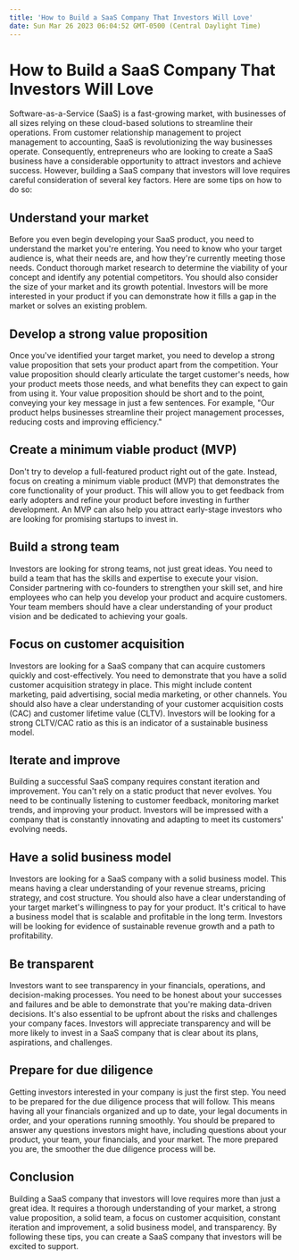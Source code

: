 ```yaml
---
title: 'How to Build a SaaS Company That Investors Will Love'
date: Sun Mar 26 2023 06:04:52 GMT-0500 (Central Daylight Time)
---
```


# How to Build a SaaS Company That Investors Will Love

Software-as-a-Service (SaaS) is a fast-growing market, with businesses of all sizes relying on these cloud-based solutions to streamline their operations. From customer relationship management to project management to accounting, SaaS is revolutionizing the way businesses operate. Consequently, entrepreneurs who are looking to create a SaaS business have a considerable opportunity to attract investors and achieve success. However, building a SaaS company that investors will love requires careful consideration of several key factors. Here are some tips on how to do so:

## Understand your market

Before you even begin developing your SaaS product, you need to understand the market you're entering. You need to know who your target audience is, what their needs are, and how they're currently meeting those needs. Conduct thorough market research to determine the viability of your concept and identify any potential competitors. You should also consider the size of your market and its growth potential. Investors will be more interested in your product if you can demonstrate how it fills a gap in the market or solves an existing problem.

## Develop a strong value proposition

Once you've identified your target market, you need to develop a strong value proposition that sets your product apart from the competition. Your value proposition should clearly articulate the target customer's needs, how your product meets those needs, and what benefits they can expect to gain from using it. Your value proposition should be short and to the point, conveying your key message in just a few sentences. For example, "Our product helps businesses streamline their project management processes, reducing costs and improving efficiency."

## Create a minimum viable product (MVP)

Don't try to develop a full-featured product right out of the gate. Instead, focus on creating a minimum viable product (MVP) that demonstrates the core functionality of your product. This will allow you to get feedback from early adopters and refine your product before investing in further development. An MVP can also help you attract early-stage investors who are looking for promising startups to invest in.

## Build a strong team

Investors are looking for strong teams, not just great ideas. You need to build a team that has the skills and expertise to execute your vision. Consider partnering with co-founders to strengthen your skill set, and hire employees who can help you develop your product and acquire customers. Your team members should have a clear understanding of your product vision and be dedicated to achieving your goals.

## Focus on customer acquisition

Investors are looking for a SaaS company that can acquire customers quickly and cost-effectively. You need to demonstrate that you have a solid customer acquisition strategy in place. This might include content marketing, paid advertising, social media marketing, or other channels. You should also have a clear understanding of your customer acquisition costs (CAC) and customer lifetime value (CLTV). Investors will be looking for a strong CLTV/CAC ratio as this is an indicator of a sustainable business model.

## Iterate and improve

Building a successful SaaS company requires constant iteration and improvement. You can't rely on a static product that never evolves. You need to be continually listening to customer feedback, monitoring market trends, and improving your product. Investors will be impressed with a company that is constantly innovating and adapting to meet its customers' evolving needs.

## Have a solid business model

Investors are looking for a SaaS company with a solid business model. This means having a clear understanding of your revenue streams, pricing strategy, and cost structure. You should also have a clear understanding of your target market's willingness to pay for your product. It's critical to have a business model that is scalable and profitable in the long term. Investors will be looking for evidence of sustainable revenue growth and a path to profitability.

## Be transparent

Investors want to see transparency in your financials, operations, and decision-making processes. You need to be honest about your successes and failures and be able to demonstrate that you're making data-driven decisions. It's also essential to be upfront about the risks and challenges your company faces. Investors will appreciate transparency and will be more likely to invest in a SaaS company that is clear about its plans, aspirations, and challenges.

## Prepare for due diligence

Getting investors interested in your company is just the first step. You need to be prepared for the due diligence process that will follow. This means having all your financials organized and up to date, your legal documents in order, and your operations running smoothly. You should be prepared to answer any questions investors might have, including questions about your product, your team, your financials, and your market. The more prepared you are, the smoother the due diligence process will be.

## Conclusion

Building a SaaS company that investors will love requires more than just a great idea. It requires a thorough understanding of your market, a strong value proposition, a solid team, a focus on customer acquisition, constant iteration and improvement, a solid business model, and transparency. By following these tips, you can create a SaaS company that investors will be excited to support.
